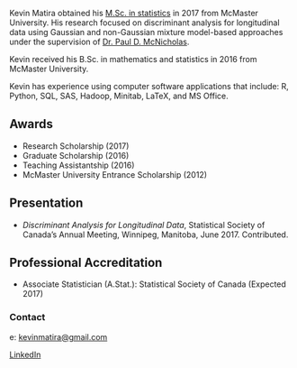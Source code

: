 Kevin Matira obtained his [M.Sc. in statistics](https://www.math.mcmaster.ca/index.php/graduate-studies/graduate-degrees-awarded/57-/msc-statistics/608-degrees-awarded-msc-stats.html) in 2017 from McMaster University. His research focused on discriminant analysis for longitudinal data using Gaussian and non-Gaussian mixture model-based approaches under the supervision of [Dr. Paul D. McNicholas](https://ms.mcmaster.ca/~paul/index.html).

Kevin received his B.Sc. in mathematics and statistics in 2016 from McMaster University.

Kevin has experience using computer software applications that include: R, Python, SQL, SAS, Hadoop, Minitab, LaTeX, and MS Office.

## Awards

- Research Scholarship (2017)
- Graduate Scholarship (2016)
- Teaching Assistantship (2016)
- McMaster University Entrance Scholarship (2012)

## Presentation

- _Discriminant Analysis for Longitudinal Data_, Statistical Society of
Canada’s Annual Meeting, Winnipeg, Manitoba, June 2017. Contributed.

## Professional Accreditation

- Associate Statistician (A.Stat.): Statistical Society of Canada (Expected 2017)

### Contact

e: kevinmatira@gmail.com

[LinkedIn](https://www.linkedin.com/in/kevin-matira-bb465091/)
